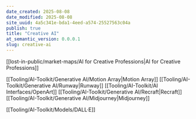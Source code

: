 ```yaml
---
date_created: 2025-08-08
date_modified: 2025-08-08
site_uuid: 4a5c341e-bda1-4eed-a574-25527563c04a
publish: true
title: "Creative AI"
at_semantic_version: 0.0.0.1
slug: creative-ai
---
```

[[lost-in-public/market-maps/AI for Creative Professions|AI for Creative Professions]]

[[Tooling/AI-Toolkit/Generative AI/Motion Array|Motion Array]]
[[Tooling/AI-Toolkit/Generative AI/Runway|Runway]]
[[Tooling/AI-Toolkit/AI Interfaces/OpenArt]]
[[Tooling/AI-Toolkit/Generative AI/Recraft|Recraft]]
[[Tooling/AI-Toolkit/Generative AI/Midjourney|Midjourney]]

[[Tooling/AI-Toolkit/Models/DALL·E]]

